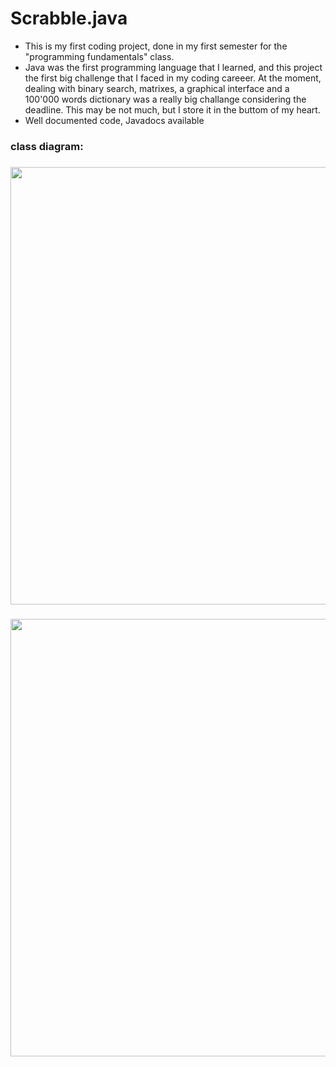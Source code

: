 # Scrabble.java
- This is my first coding project, done in my first semester for the "programming fundamentals" class. 
- Java was the first programming language that I learned, and this project the first big challenge that I faced in my coding careeer.
At the moment, dealing with binary search, matrixes, a graphical interface and a 100'000 words dictionary was a really big challange considering the deadline.
This may be not much, but I store it in the buttom of my heart.
- Well documented code, Javadocs available

<h3 align="left">
  class diagram:
</h3>

<h3 align="left">
  <img width="700" src="https://user-images.githubusercontent.com/83888452/212817713-6eae712e-c261-4dde-8c13-9548498def13.png"
</h3>

<h3 align="left">
  <img width="700" src="https://user-images.githubusercontent.com/83888452/212818524-86873a70-9d24-44d8-8db2-cc86d0777413.png"
</h3>
  




